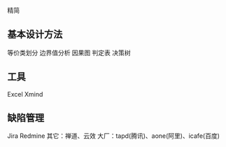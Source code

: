 精简

## 基本设计方法

等价类划分
边界值分析
因果图
判定表
决策树

## 工具

Excel
Xmind

## 缺陷管理

Jira
Redmine
其它：禅道、云效
大厂：tapd(腾讯)、aone(阿里)、icafe(百度)